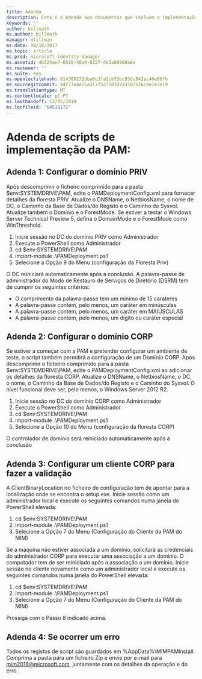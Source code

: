 ```yaml
---
title: Adenda
description: Esta é a Adenda aos documentos que incluem a implementação com scripts do PAM. Inclui a configuração dos domínios PRIV e CORP, bem como a configuração de um cliente para fazer a validação e as informações sobre como pedir assistência.
keywords: ''
author: billmath
ms.author: billmath
manager: mtillman
ms.date: 08/18/2017
ms.topic: article
ms.prod: microsoft-identity-manager
ms.assetid: 4b524ae7-6610-40a0-8127-de5a08988a8a
ms.reviewer: ''
ms.suite: ems
ms.openlocfilehash: 814386272bba0c3fa2cb73bc93dc842ac46e86fb
ms.sourcegitcommit: a4f77aae75a317f5277d7d2a3187516cae1e3e19
ms.translationtype: MT
ms.contentlocale: pt-PT
ms.lasthandoff: 12/05/2019
ms.locfileid: "64518172"
---
```

# <a name="pam-deployment-scripts-addendum"></a>Adenda de scripts de implementação da PAM:

## <a name="addendum-1-setting-up-the-priv-domain"></a>Adenda 1: Configurar o domínio PRIV

Após descomprimir o ficheiro comprimido para a pasta $env:SYSTEMDRIVE\PAM, edite o PAMDeploymentConfig.xml para fornecer detalhes da floresta PRIV. Atualize o DNSName, o NetbiosName, o nome de DC, o Caminho da Base de Dados/do Registo e o Caminho do Sysvol. Atualize também o Domínio e o ForestMode. Se estiver a testar o Windows Server Technical Preview 5, defina o DomainMode e o ForestMode como WinThreshold.

1. Inicie sessão no DC do domínio PRIV como Administrador
2. Execute o PowerShell como Administrador
3. cd $env:SYSTEMDRIVE\PAM
4. import-module .\PAMDeployment.ps1
5. Selecione a Opção 9 do Menu (configuração da Floresta Priv)


O DC reiniciará automaticamente após a conclusão. A palavra-passe de administrador do Modo de Restauro de Serviços de Diretório (DSRM) tem de cumprir os seguintes critérios:

  * O comprimento da palavra-passe tem um mínimo de 15 carateres
  * A palavra-passe contém, pelo menos, um caráter em minúsculas
  * A palavra-passe contém, pelo menos, um caráter em MAIÚSCULAS
  * A palavra-passe contém, pelo menos, um digito ou caráter especial

## <a name="addendum-2-setting-up-the-corp-domain"></a>Adenda 2: Configurar o domínio CORP

Se estiver a começar com a PAM e pretender configurar um ambiente de teste, o script também permitirá a configuração de um Domínio CORP. Após descomprimir o ficheiro comprimido para a pasta $env:SYSTEMDRIVE\PAM, edite o PAMDeploymentConfig.xml ao adicionar os detalhes da floresta CORP. Atualize o DNSName, o NetbiosName, o DC, o nome, o Caminho da Base de Dados/do Registo e o Caminho do Sysvol. O nível funcional deve ser, pelo menos, o Windows Server 2012 R2.

1. Inicie sessão no DC do domínio CORP como Administrador
2. Execute o PowerShell como Administrador
3. cd $env:SYSTEMDRIVE\PAM
4. import-module .\PAMDeployment.ps1
5. Selecione a Opção 10 do Menu (configuração da floresta CORP)

O controlador de domínio será reiniciado automaticamente após a conclusão

## <a name="addendum-3-setting-up-a-corp-client-to-do-the-validation"></a>Adenda 3: Configurar um cliente CORP para fazer a validação

A ClientBinaryLocation no ficheiro de configuração tem de apontar para a localização onde se encontra o setup.exe.
Inicie sessão como um administrador local e execute os seguintes comandos numa janela do PowerShell elevada:

1. cd $env:SYSTEMDRIVE\PAM
2. Import-module .\PAMDeployment.ps1
3. Selecione a Opção 7 do Menu (Configuração do Cliente da PAM do MIM)


Se a máquina não estiver associada a um domínio, solicitará as credenciais do administrador CORP para executar uma associação a um domínio. O computador tem de ser reiniciado após a associação a um domínio. Inicie sessão no cliente novamente como um administrador local e execute os seguintes comandos numa janela do PowerShell elevada:

1. cd $env:SYSTEMDRIVE\PAM
2. Import-module .\PAMDeployment.ps1
3. Selecione a Opção 7 do Menu (Configuração do Cliente da PAM do MIM)

Prossiga com o Passo 8 indicado acima.

## <a name="addendum-4-if-something-goes-wrong"></a>Adenda 4: Se ocorrer um erro

Todos os registos de script são guardados em %AppData%\MIMPAMInstall. Comprima a pasta para um ficheiro Zip e envie por e-mail para [mim2016@microsoft.com](mailto:mim2016@microsoft.com), juntamente com os detalhes da operação e do erro.
